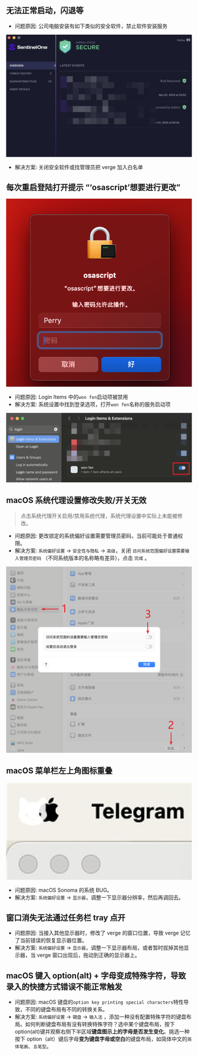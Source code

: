 ## 无法正常启动，闪退等

- 问题原因: 公司电脑安装有如下类似的安全软件，禁止软件安装服务

![Mac安全软件禁止安装verge服务](../assets/faq/macos/mac_safety_app.png)

- 解决方案: 关闭安全软件或找管理员把 verge 加入白名单

## 每次重启登陆打开提示 “‘osascript’想要进行更改”

![‘osascript’想要进行更改](../assets/faq/macos/mac_osascript.png)

- 问题原因: Login Items 中的`won fen`启动项被禁用
- 解决方案: 系统设置中找到登录选项，打开`won fen`名称的服务启动项

![打开Login Items中的`won fen`名称的服务启动项](../assets/faq/macos/mac_login_item.png)

## macOS 系统代理设置修改失败/开关无效

> 点击系统代理开关启用/禁用系统代理，系统代理设置中实际上未能被修改。

- 问题原因: 更改锁定的系统偏好设置需要管理员密码，当前可能处于普通权限。
- 解决方案: `系统偏好设置` -> `安全性与隐私` -> `高级`，关闭 `访问系统范围偏好设置需要输入管理员密码` （不同系统版本的名称略有差异），点击 `完成` 。

![访问系统范围偏好设置需要输入管理员密码](../assets/faq/macos/mac_ignore_password.png)

## macOS 菜单栏左上角图标重叠

![菜单栏左上角图标重叠](../assets/faq/macos/mac_icon_duplicated.png)

- 问题原因: macOS Sonoma 的系统 BUG。
- 解决方案: `系统偏好设置` -> `显示器`，调整一下显示器分辨率，然后再调回去。

## 窗口消失无法通过任务栏 tray 点开

- 问题原因: 当接入其他显示器时，修改了 verge 的窗口位置，导致 verge 记忆了当前错误的恢复显示器位置。
- 解决方案: `系统偏好设置` -> `显示器`，调整一下显示器布局，或者暂时拔掉其他显示器，当 verge 窗口出现后，拖动到正确的显示器上。

## macOS 键入 option(alt) + 字母变成特殊字符，导致录入的快捷方式错误不能正常触发

- 问题原因: macOS 键盘的`option key printing special characters`特性导致，不同的键盘布局有不同的转换关系。
- 解决方案: `系统偏好设置` -> `键盘` -> `输入法` ，添加一种没有配置特殊字符的键盘布局。如何判断键盘布局有没有转换特殊字符？选中某个键盘布局，按下 option(alt)键并观察右侧下半区域**键盘图示上的字母是否发生变化**。挑选一种按下 option（alt）键后字母**变为键盘字母或空白**的键盘布局，如简体中文的`简体笔画`、`五笔型`。
